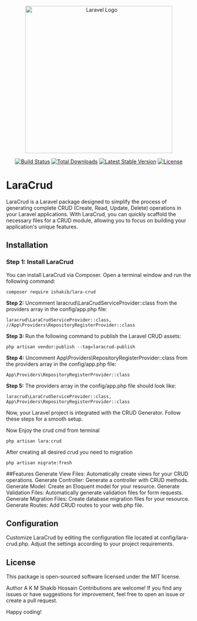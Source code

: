 <p align="center"><a href="https://laravel.com" target="_blank"><img src="https://raw.githubusercontent.com/laravel/art/master/logo-lockup/5%20SVG/2%20CMYK/1%20Full%20Color/laravel-logolockup-cmyk-red.svg" width="400" alt="Laravel Logo"></a></p>

<p align="center">
  <a href="https://github.com/laravel/framework/actions"><img src="https://github.com/laravel/framework/workflows/tests/badge.svg" alt="Build Status"></a>
  <a href="https://packagist.org/packages/laravel/framework"><img src="https://img.shields.io/packagist/dt/laravel/framework" alt="Total Downloads"></a>
  <a href="https://packagist.org/packages/laravel/framework"><img src="https://img.shields.io/packagist/v/laravel/framework" alt="Latest Stable Version"></a>
  <a href="https://packagist.org/packages/laravel/framework"><img src="https://img.shields.io/packagist/l/laravel/framework" alt="License"></a>
</p>

# LaraCrud

LaraCrud is a Laravel package designed to simplify the process of generating complete CRUD (Create, Read, Update, Delete) operations in your Laravel applications. With LaraCrud, you can quickly scaffold the necessary files for a CRUD module, allowing you to focus on building your application's unique features.

## Installation

### Step 1: Install LaraCrud

You can install LaraCrud via Composer. Open a terminal window and run the following command:

```
composer require ishakib/lara-crud
```

**Step 2:**  Uncomment laracrud\LaraCrudServiceProvider::class from the providers array in the config/app.php file:
```
laracrud\LaraCrudServiceProvider::class,
//App\Providers\RepositoryRegisterProvider::class
```

**Step 3:** Run the following command to publish the Laravel CRUD assets:

```
php artisan vendor:publish --tag=laracrud-publish
```

**Step 4:**  Uncomment App\Providers\RepositoryRegisterProvider::class from the providers array in the config/app.php file:
```
App\Providers\RepositoryRegisterProvider::class
```
**Step 5:** The providers array in the config/app.php file should look like:
```
laracrud\LaraCrudServiceProvider::class,
App\Providers\RepositoryRegisterProvider::class
```
Now, your Laravel project is integrated with the CRUD Generator. Follow these steps for a smooth setup.

Now Enjoy the crud cmd from terminal
```
php artisan lara:crud
```
After creating all desired crud you need to migration
```
php artisan nigrate:fresh
```
##Features
Generate View Files: Automatically create views for your CRUD operations.
Generate Controller: Generate a controller with CRUD methods.
Generate Model: Create an Eloquent model for your resource.
Generate Validation Files: Automatically generate validation files for form requests.
Generate Migration Files: Create database migration files for your resource.
Generate Routes: Add CRUD routes to your web.php file.

## Configuration
Customize LaraCrud by editing the configuration file located at config/lara-crud.php. Adjust the settings according to your project requirements.

## License
This package is open-sourced software licensed under the MIT license.

Author
A K M Shakib Hossain
Contributions are welcome! If you find any issues or have suggestions for improvement, feel free to open an issue or create a pull request.

Happy coding!
